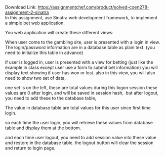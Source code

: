 Download Link: https://assignmentchef.com/product/solved-coen278-assignment-2-sinatra
<br>
In this assignment, use Sinatra web development framework, to implement a simple bet web application.

You web application will create these different views:

When user come to the gambling site, user is presented with a login in view. The login/password information are in a database table as plain text. (you need to initialize this table in advance)

if user is logged in, user is presented with a view for betting (just like the example in class except user use a form to submit bet information) you will display text showing if user has won or lost. also in this view, you will also need to show two set of data,

one set is on the left, these are total values during this logon session these values are 0 after login, and will be saved in session hash,
 but after logout, you need to add these to the database table,

The value in database table are total values for this user since first time login.

so each time the user login, you will  retrieve these values from database table  and display them at the bottom.

and each time user logout, you need to add session value into these value and restore in the database table. the logout button will clear the session and return to login page.